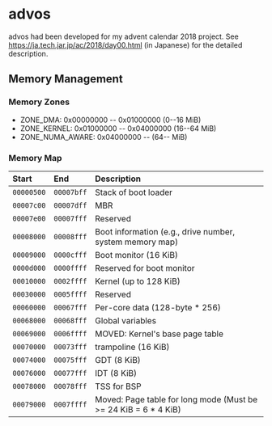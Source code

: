 # advos

advos had been developed for my advent calendar 2018 project.
See https://ja.tech.jar.jp/ac/2018/day00.html (in Japanese) for the detailed description.

## Memory Management

### Memory Zones

* ZONE_DMA: 0x00000000 -- 0x01000000 (0--16 MiB)
* ZONE_KERNEL: 0x01000000 -- 0x04000000 (16--64 MiB)
* ZONE_NUMA_AWARE: 0x04000000 -- (64-- MiB)

### Memory Map

| Start      | End        | Description |
| :--------- | :--------- | :---------- |
| `00000500` | `00007bff` | Stack of boot loader |
| `00007c00` | `00007dff` | MBR |
| `00007e00` | `00007fff` | Reserved |
| `00008000` | `00008fff` | Boot information (e.g., drive number, system memory map) |
| `00009000` | `0000cfff` | Boot monitor (16 KiB) |
| `0000d000` | `0000ffff` | Reserved for boot monitor |
| `00010000` | `0002ffff` | Kernel (up to 128 KiB) |
| `00030000` | `0005ffff` | Reserved |
| `00060000` | `00067fff` | Per-core data (128-byte * 256) |
| `00068000` | `00068fff` | Global variables |
| `00069000` | `0006ffff` | MOVED: Kernel's base page table |
| `00070000` | `00073fff` | trampoline (16 KiB) |
| `00074000` | `00075fff` | GDT (8 KiB) |
| `00076000` | `00077fff` | IDT (8 KiB) |
| `00078000` | `00078fff` | TSS for BSP |
| `00079000` | `0007ffff` | Moved: Page table for long mode (Must be >= 24 KiB = 6 * 4 KiB) |


